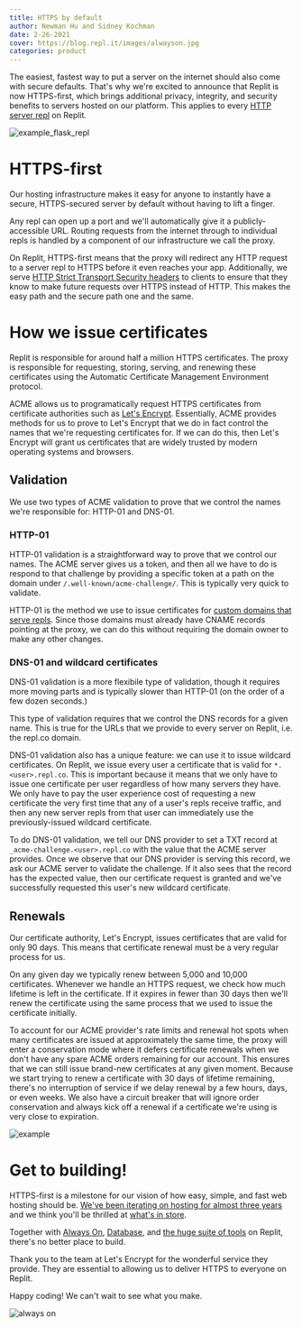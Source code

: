 ```yaml
---
title: HTTPS by default
author: Newman Hu and Sidney Kochman
date: 2-26-2021
cover: https://blog.repl.it/images/alwayson.jpg
categories: product
---
```


The easiest, fastest way to put a server on the internet should also come with secure defaults. That's why we're excited to announce that Replit is now HTTPS-first, which brings additional privacy, integrity, and security benefits to servers hosted on our platform. This applies to every [HTTP server repl](https://docs.repl.it/repls/http-servers) on Replit.

![example_flask_repl](https://blog.repl.it/images/secure_hosting/repl_flask_example.gif)



# HTTPS-first

Our hosting infrastructure makes it easy for anyone to instantly have a secure, HTTPS-secured server by default without having to lift a finger.

Any repl can open up a port and we'll automatically give it a publicly-accessible URL. Routing requests from the internet through to individual repls is handled by a component of our infrastructure we call the proxy.

On Replit, HTTPS-first means that the proxy will redirect any HTTP request to a server repl to HTTPS before it even reaches your app. Additionally, we serve [HTTP Strict Transport Security headers](https://en.wikipedia.org/wiki/HTTP_Strict_Transport_Security) to clients to ensure that they know to make future requests over HTTPS instead of HTTP. This makes the easy path and the secure path one and the same.

# How we issue certificates

Replit is responsible for around half a million HTTPS certificates. The proxy is responsible for requesting, storing, serving, and renewing these certificates using the Automatic Certificate Management Environment protocol. 

ACME allows us to programatically request HTTPS certificates from certificate authorities such as [Let's Encrypt](https://letsencrypt.org). Essentially, ACME provides methods for us to prove to Let's Encrypt that we do in fact control the names that we're requesting certificates for. If we can do this, then Let's Encrypt will grant us certificates that are widely trusted by modern operating systems and browsers.

## Validation

We use two types of ACME validation to prove that we control the names we're responsible for: HTTP-01 and DNS-01.

### HTTP-01

HTTP-01 validation is a straightforward way to prove that we control our names. The ACME server gives us a token, and then all we have to do is respond to that challenge by providing a specific token at a path on the domain under `/.well-known/acme-challenge/`. This is typically very quick to validate.

HTTP-01 is the method we use to issue certificates for [custom domains that serve repls](https://docs.repl.it/repls/web-hosting). Since those domains must already have CNAME records pointing at the proxy, we can do this without requiring the domain owner to make any other changes.

### DNS-01 and wildcard certificates

DNS-01 validation is a more flexibile type of validation, though it requires more moving parts and is typically slower than HTTP-01 (on the order of a few dozen seconds.)

This type of validation requires that we control the DNS records for a given name. This is true for the URLs that we provide to every server on Replit, i.e. the repl.co domain.

DNS-01 validation also has a unique feature: we can use it to issue wildcard certificates. On Replit, we issue every user a certificate that is valid for `*.<user>.repl.co`. This is important because it means that we only have to issue one certificate per user regardless of how many servers they have. We only have to pay the user experience cost of requesting a new certificate the very first time that any of a user's repls receive traffic, and then any new server repls from that user can immediately use the previously-issued wildcard certificate.

To do DNS-01 validation, we tell our DNS provider to set a TXT record at `_acme-challenge.<user>.repl.co` with the value that the ACME server provides. Once we observe that our DNS provider is serving this record, we ask our ACME server to validate the challenge. If it also sees that the record has the expected value, then our certificate request is granted and we've successfully requested this user's new wildcard certificate.

## Renewals

Our certificate authority, Let's Encrypt, issues certificates that are valid for only 90 days. This means that certificate renewal must be a very regular process for us.

On any given day we typically renew between 5,000 and 10,000 certificates. Whenever we handle an HTTPS request, we check how much lifetime is left in the certificate. If it expires in fewer than 30 days then we'll renew the certificate using the same process that we used to issue the certificate initially.

To account for our ACME provider's rate limits and renewal hot spots when many certificates are issued at approximately the same time, the proxy will enter a conservation mode where it defers certificate renewals when we don't have any spare ACME orders remaining for our account. This ensures that we can still issue brand-new certificates at any given moment. Because we start trying to renew a certificate with 30 days of lifetime remaining, there's no interruption of service if we delay renewal by a few hours, days, or even weeks. We also have a circuit breaker that will ignore order conservation and always kick off a renewal if a certificate we're using is very close to expiration.


![example](https://blog.repl.it/images/secure_hosting/curl_example.png)

# Get to building!

HTTPS-first is a milestone for our vision of how easy, simple, and fast web hosting should be. [We've been iterating on hosting for almost three years](https://blog.repl.it/deploy) and we think you'll be thrilled at [what's in store](https://twitter.com/amasad/status/1359553366590779399).

Together with [Always On](https://blog.repl.it/alwayson), [Database](https://blog.repl.it/database), and [the huge suite of tools](https://docs.repl.it) on Replit, there's no better place to build.

Thank you to the team at Let's Encrypt for the wonderful service they provide. They are essential to allowing us to deliver HTTPS to everyone on Replit.

Happy coding! We can't wait to see what you make.

![always on](https://blog.repl.it/images/alwayson.jpg)